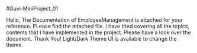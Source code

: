 #Guvi-MiniProject_01

Hello, The Documentation of EmployeeManagement is attached for your reference. PLease find the attached file. 
I have tried covering all the topics, contents that I have implemented in the project. Please have a look over the document. Thank You!
Light/Dark Theme UI is available to change the theme.
